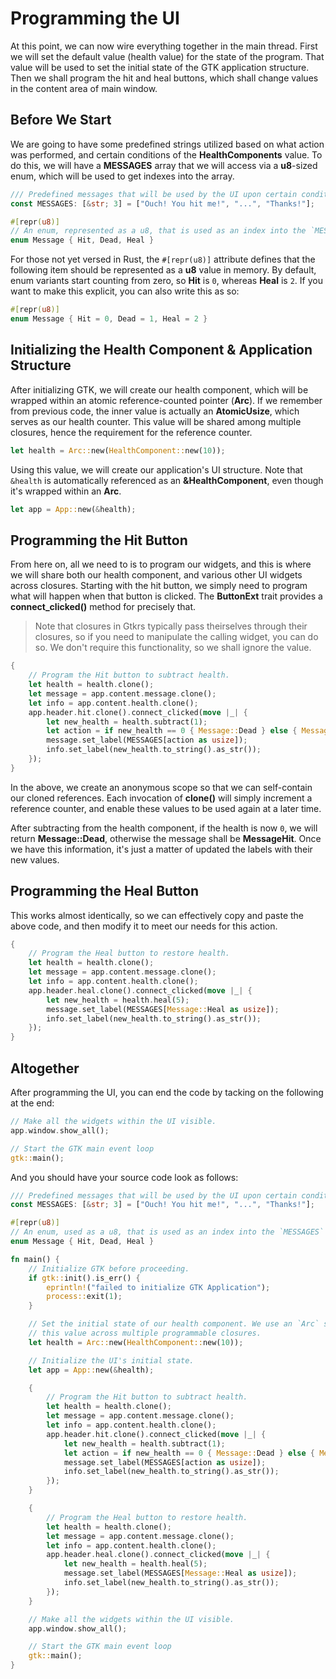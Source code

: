# Programming the UI

At this point, we can now wire everything together in the main thread. First we will set the
default value (health value) for the state of the program. That value will be used to set
the initial state of the GTK application structure. Then we shall program the hit and heal
buttons, which shall change values in the content area of main window.

## Before We Start

We are going to have some predefined strings utilized based on what action was performed, and
certain conditions of the **HealthComponents** value. To do this, we will have a **MESSAGES**
array that we will access via a **u8**-sized enum, which will be used to get indexes into the
array.

```rust
/// Predefined messages that will be used by the UI upon certain conditions.
const MESSAGES: [&str; 3] = ["Ouch! You hit me!", "...", "Thanks!"];

#[repr(u8)]
// An enum, represented as a u8, that is used as an index into the `MESSAGES` array.
enum Message { Hit, Dead, Heal }
```

For those not yet versed in Rust, the `#[repr(u8)]` attribute defines that the following item
should be represented as a **u8** value in memory. By default, enum variants start counting from
zero, so **Hit** is `0`, whereas **Heal** is `2`. If you want to make this explicit, you can also
write this as so:

```rust
#[repr(u8)]
enum Message { Hit = 0, Dead = 1, Heal = 2 }
```

## Initializing the Health Component & Application Structure

After initializing GTK, we will create our health component, which will be wrapped within an
atomic reference-counted pointer (**Arc**). If we remember from previous code, the inner value
is actually an **AtomicUsize**, which serves as our health counter. This value will be shared
among multiple closures, hence the requirement for the reference counter.

```rust
let health = Arc::new(HealthComponent::new(10));
```

Using this value, we will create our application's UI structure. Note that `&health` is
automatically referenced as an **&HealthComponent**, even though it's wrapped within an **Arc**.

```rust
let app = App::new(&health);
```

## Programming the Hit Button

From here on, all we need to is to program our widgets, and this is where we will share both
our health component, and various other UI widgets across closures. Starting with the hit button,
we simply need to program what will happen when that button is clicked. The **ButtonExt** trait
provides a **connect_clicked()** method for precisely that.

> Note that closures in Gtkrs typically pass theirselves through their closures, so if you need to
> manipulate the calling widget, you can do so. We don't require this functionality, so we shall
> ignore the value.

```rust
{
    // Program the Hit button to subtract health.
    let health = health.clone();
    let message = app.content.message.clone();
    let info = app.content.health.clone();
    app.header.hit.clone().connect_clicked(move |_| {
        let new_health = health.subtract(1);
        let action = if new_health == 0 { Message::Dead } else { Message::Hit };
        message.set_label(MESSAGES[action as usize]);
        info.set_label(new_health.to_string().as_str());
    });
}
```

In the above, we create an anonymous scope so that we can self-contain our cloned references.
Each invocation of **clone()** will simply increment a reference counter, and enable these values
to be used again at a later time.

After subtracting from the health component, if the health is now `0`, we will return
**Message::Dead**, otherwise the message shall be **MessageHit**. Once we have this information,
it's just a matter of updated the labels with their new values.

## Programming the Heal Button

This works almost identically, so we can effectively copy and paste the above code, and then
modify it to meet our needs for this action.

```rust
{
    // Program the Heal button to restore health.
    let health = health.clone();
    let message = app.content.message.clone();
    let info = app.content.health.clone();
    app.header.heal.clone().connect_clicked(move |_| {
        let new_health = health.heal(5);
        message.set_label(MESSAGES[Message::Heal as usize]);
        info.set_label(new_health.to_string().as_str());
    });
}
```

## Altogether

After programming the UI, you can end the code by tacking on the following at the end:

```rust
// Make all the widgets within the UI visible.
app.window.show_all();

// Start the GTK main event loop
gtk::main();
```

And you should have your source code look as follows:

```rust
/// Predefined messages that will be used by the UI upon certain conditions.
const MESSAGES: [&str; 3] = ["Ouch! You hit me!", "...", "Thanks!"];

#[repr(u8)]
// An enum, used as a u8, that is used as an index into the `MESSAGES` array.
enum Message { Hit, Dead, Heal }

fn main() {
    // Initialize GTK before proceeding.
    if gtk::init().is_err() {
        eprintln!("failed to initialize GTK Application");
        process::exit(1);
    }

    // Set the initial state of our health component. We use an `Arc` so that we can share
    // this value across multiple programmable closures.
    let health = Arc::new(HealthComponent::new(10));

    // Initialize the UI's initial state.
    let app = App::new(&health);

    {
        // Program the Hit button to subtract health.
        let health = health.clone();
        let message = app.content.message.clone();
        let info = app.content.health.clone();
        app.header.hit.clone().connect_clicked(move |_| {
            let new_health = health.subtract(1);
            let action = if new_health == 0 { Message::Dead } else { Message::Hit };
            message.set_label(MESSAGES[action as usize]);
            info.set_label(new_health.to_string().as_str());
        });
    }

    {
        // Program the Heal button to restore health.
        let health = health.clone();
        let message = app.content.message.clone();
        let info = app.content.health.clone();
        app.header.heal.clone().connect_clicked(move |_| {
            let new_health = health.heal(5);
            message.set_label(MESSAGES[Message::Heal as usize]);
            info.set_label(new_health.to_string().as_str());
        });
    }

    // Make all the widgets within the UI visible.
    app.window.show_all();

    // Start the GTK main event loop
    gtk::main();
}
```